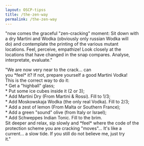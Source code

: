 ```yaml
---
layout: OSCP-tipss
title: /the-zen-way
permalink: /the-zen-way
---
```


<p>"now comes the graceful "zen-cracking" moment: Sit down with<br>
a dry Martini and Wodka (obviously only russian Wodka will<br>
do) and contemplate the printing of the various mutant<br>
locations. Feel, perceive, empathize! Look closely at the<br>
locations that have changed in the snap compares. Analyse,<br>
interpretate, evaluate." </p>

<p>"We are now very near to the crack... can<br>
you *feel* it? If not, prepare yourself a good Martini Vodka!<br>
This is the correct way to do it:<br>
 * Get a "highball" glass;<br>
 * Put some ice cubes inside it (2 or 3);<br>
 * Add Martini Dry (From Martini & Rossi). Fill to 1/3;<br>
 * Add Moskowskaja Wodka (the only real Vodka). Fill to 2/3;<br>
 * Add a zest of lemon (From Malta or Southern France);<br>
 * Add a green "sound" olive (from Italy or Israel);<br>
 * Add Schweppes Indian Tonic. Fill to the brim.<br>
Sit deeper and relax, sip slowly and *feel* where the code of the<br>
protection scheme you are cracking "moves"... It's like a<br>
current... a slow tide. If you still do not believe me, just try<br>
it."</p>
